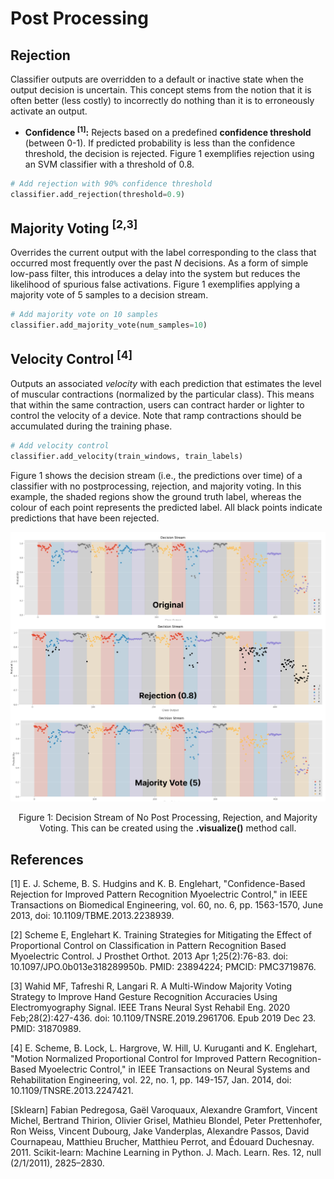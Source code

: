 # Post Processing

## Rejection
Classifier outputs are overridden to a default or inactive state when the output decision is uncertain. This concept stems from the notion that it is often better (less costly) to incorrectly do nothing than it is to erroneously activate an output.  
- **Confidence <sup>[1]</sup>:** Rejects based on a predefined **confidence threshold** (between 0-1). If predicted probability is less than the confidence threshold, the decision is rejected. Figure 1 exemplifies rejection using an SVM classifier with a threshold of 0.8.

```Python
# Add rejection with 90% confidence threshold
classifier.add_rejection(threshold=0.9)
```

## Majority Voting <sup>[2,3]</sup>
Overrides the current output with the label corresponding to the class that occurred most frequently over the past $N$ decisions. As a form of simple low-pass filter, this introduces a delay into the system but reduces the likelihood of spurious false activations. Figure 1 exemplifies applying a majority vote of 5 samples to a decision stream.

```Python
# Add majority vote on 10 samples
classifier.add_majority_vote(num_samples=10)
```

## Velocity Control <sup>[4]</sup>
Outputs an associated *velocity* with each prediction that estimates the level of muscular contractions (normalized by the particular class). This means that within the same contraction, users can contract harder or lighter to control the velocity of a device. Note that ramp contractions should be accumulated during the training phase.

```Python
# Add velocity control
classifier.add_velocity(train_windows, train_labels)
```

Figure 1 shows the decision stream (i.e., the predictions over time) of a classifier with no postprocessing, rejection, and majority voting. In this example, the shaded regions show the ground truth label, whereas the colour of each point represents the predicted label. All black points indicate predictions that have been rejected.

![alt text](decision_stream.png)
<center> <p> Figure 1: Decision Stream of No Post Processing, Rejection, and Majority Voting. This can be created using the <b>.visualize()</b> method call. </p> </center>

## References
<a id="1">[1]</a> 
E. J. Scheme, B. S. Hudgins and K. B. Englehart, "Confidence-Based Rejection for Improved Pattern Recognition Myoelectric Control," in IEEE Transactions on Biomedical Engineering, vol. 60, no. 6, pp. 1563-1570, June 2013, doi: 10.1109/TBME.2013.2238939.

<a id="2">[2]</a> 
Scheme E, Englehart K. Training Strategies for Mitigating the Effect of Proportional Control on Classification in Pattern Recognition Based Myoelectric Control. J Prosthet Orthot. 2013 Apr 1;25(2):76-83. doi: 10.1097/JPO.0b013e318289950b. PMID: 23894224; PMCID: PMC3719876.

<a id="3">[3]</a> 
Wahid MF, Tafreshi R, Langari R. A Multi-Window Majority Voting Strategy to Improve Hand Gesture Recognition Accuracies Using Electromyography Signal. IEEE Trans Neural Syst Rehabil Eng. 2020 Feb;28(2):427-436. doi: 10.1109/TNSRE.2019.2961706. Epub 2019 Dec 23. PMID: 31870989.

<a id="4">[4]</a> 
E. Scheme, B. Lock, L. Hargrove, W. Hill, U. Kuruganti and K. Englehart, "Motion Normalized Proportional Control for Improved Pattern Recognition-Based Myoelectric Control," in IEEE Transactions on Neural Systems and Rehabilitation Engineering, vol. 22, no. 1, pp. 149-157, Jan. 2014, doi: 10.1109/TNSRE.2013.2247421.

<a>[Sklearn]</a>
Fabian Pedregosa, Gaël Varoquaux, Alexandre Gramfort, Vincent Michel, Bertrand Thirion, Olivier Grisel, Mathieu Blondel, Peter Prettenhofer, Ron Weiss, Vincent Dubourg, Jake Vanderplas, Alexandre Passos, David Cournapeau, Matthieu Brucher, Matthieu Perrot, and Édouard Duchesnay. 2011. Scikit-learn: Machine Learning in Python. J. Mach. Learn. Res. 12, null (2/1/2011), 2825–2830.